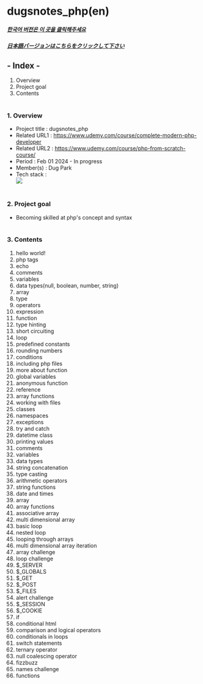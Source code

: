 # dugsnotes_php(en)

##### [한국어 버전은 이 곳을 클릭해주세요](README.md)

##### [日本語バージョンはこちらをクリックして下さい](README_JP.md)

## - Index -

1. Overview
2. Project goal
3. Contents
   </br>
   </br>

### 1. Overview

- Project title : dugsnotes_php
- Related URL1 : https://www.udemy.com/course/complete-modern-php-developer
- Related URL2 : https://www.udemy.com/course/php-from-scratch-course/
- Period : Feb 01 2024 - In progress
- Member(s) : Dug Park
- Tech stack : </br>
  <img src="https://img.shields.io/badge/php-777BB4?style=for-the-badge&logo=php&logoColor=white">
  </br>
  </br>

### 2. Project goal

- Becoming skilled at php's concept and syntax
  </br>
  </br>

### 3. Contents

1. hello world!
2. php tags
3. echo
4. comments
5. variables
6. data types(null, boolean, number, string)
7. array
8. type
9. operators
10. expression
11. function
12. type hinting
13. short circuiting
14. loop
15. predefined constants
16. rounding numbers
17. conditions
18. including php files
19. more about function
20. global variables
21. anonymous function
22. reference
23. array functions
24. working with files
25. classes
26. namespaces
27. exceptions
28. try and catch
29. datetime class
30. printing values
31. comments
32. variables
33. data types
34. string concatenation
35. type casting
36. arithmetic operators
37. string functions
38. date and times
39. array
40. array functions
41. associative array
42. multi dimensional array
43. basic loop
44. nested loop
45. looping through arrays
46. multi dimensional array iteration
47. array challenge
48. loop challenge
49. $\_SERVER
50. $\_GLOBALS
51. $\_GET
52. $\_POST
53. $\_FILES
54. alert challenge
55. $\_SESSION
56. $\_COOKIE
57. if
58. conditional html
59. comparison and logical operators
60. conditionals in loops
61. switch statements
62. ternary operator
63. null coalescing operator
64. fizzbuzz
65. names challenge
66. functions
